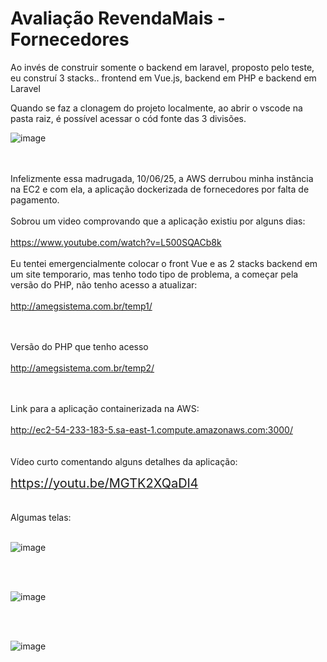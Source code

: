 # Avaliação RevendaMais - Fornecedores

Ao invés de construir somente o backend em laravel, proposto pelo teste, eu construí 3 stacks.. frontend em Vue.js, backend em PHP e backend em Laravel

Quando se faz a clonagem do projeto localmente, ao abrir o vscode na pasta raiz, é possível acessar o cód fonte das 3 divisões.

![image](https://github.com/user-attachments/assets/a343fd55-3dec-4c2b-9778-0eb71900bf07)

<br><br>
Infelizmente essa madrugada, 10/06/25, a AWS derrubou minha instância na EC2 e com ela, a aplicação dockerizada de fornecedores por falta de pagamento.<br><br>
Sobrou um video comprovando que a aplicação existiu por alguns dias:  
<br>
<a href="https://www.youtube.com/watch?v=L500SQACb8k" target="_blank">
    <span style='font-size:20px'>https://www.youtube.com/watch?v=L500SQACb8k</span>
</a>
<br><br>
Eu tentei emergencialmente colocar o front Vue e as 2 stacks backend em um site temporario, mas tenho todo tipo de problema, a começar pela versão do PHP, não tenho acesso a atualizar:
<br><br>
<a href="http://amegsistema.com.br/temp1/" target="_blank">
    <span style='font-size:20px'>http://amegsistema.com.br/temp1/</span>
</a>
<br><br><br>

Versão do PHP que tenho acesso
<br><br>
<a href="http://amegsistema.com.br/temp2/" target="_blank">
    <span style='font-size:20px'>http://amegsistema.com.br/temp2/</span>
</a>
<br><br><br>







Link para a aplicação containerizada na AWS:
<br><br>
<a href="http://ec2-54-233-183-5.sa-east-1.compute.amazonaws.com:3000/" target="_blank">
    <span style='font-size:20px'>http://ec2-54-233-183-5.sa-east-1.compute.amazonaws.com:3000/</span>
</a>
<br><br><br>
Vídeo curto comentando alguns detalhes da aplicação:

<a href="https://youtu.be/MGTK2XQaDl4" target="_blank">
    <span style='font-size:20px'>https://youtu.be/MGTK2XQaDl4</span>
</a>
<br><br><br>
Algumas telas:
<br><br>

![image](https://github.com/user-attachments/assets/a581d92c-52ed-4267-b9c9-23a46152d6b0)

<br><br>

![image](https://github.com/user-attachments/assets/ec9b4b3f-c709-41d4-95d5-29ceacd53804)

<br><br>

![image](https://github.com/user-attachments/assets/35022b5e-4202-4ec7-ba6d-2d8bdcc78c31)


<br><br><br>






